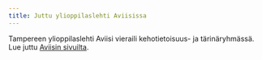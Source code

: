 ```yaml
---
title: Juttu ylioppilaslehti Aviisissa
---
```


Tampereen ylioppilaslehti Aviisi vieraili kehotietoisuus- ja tärinäryhmässä. Lue
juttu
[Aviisin sivuilta](http://www.aviisi.fi/2014/12/varma-nainen-vapisee-tosimies-tutisee/).
